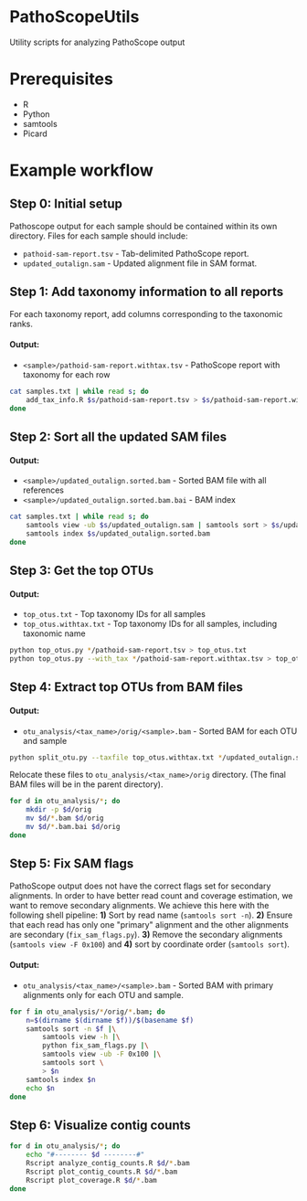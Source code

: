 # PathoScopeUtils
Utility scripts for analyzing PathoScope output


# Prerequisites

+ R
+ Python
+ samtools
+ Picard



# Example workflow


## Step 0: Initial setup

Pathoscope output for each sample should be contained within its own directory.
Files for each sample should include:

+ `pathoid-sam-report.tsv` - Tab-delimited PathoScope report.
+ `updated_outalign.sam` - Updated alignment file in SAM format.




## Step 1: Add taxonomy information to all reports

For each taxonomy report, add columns corresponding to the taxonomic ranks.

#### Output:

+ `<sample>/pathoid-sam-report.withtax.tsv` - PathoScope report with taxonomy for each row

```bash
cat samples.txt | while read s; do
    add_tax_info.R $s/pathoid-sam-report.tsv > $s/pathoid-sam-report.withtax.tsv
done
```

## Step 2: Sort all the updated SAM files

#### Output:

+ `<sample>/updated_outalign.sorted.bam` - Sorted BAM file with all references
+ `<sample>/updated_outalign.sorted.bam.bai` - BAM index

```bash
cat samples.txt | while read s; do
    samtools view -ub $s/updated_outalign.sam | samtools sort > $s/updated_outalign.sorted.bam
    samtools index $s/updated_outalign.sorted.bam
done
```

## Step 3: Get the top OTUs

#### Output:

+ `top_otus.txt` - Top taxonomy IDs for all samples
+ `top_otus.withtax.txt` - Top taxonomy IDs for all samples, including taxonomic name

```bash
python top_otus.py */pathoid-sam-report.tsv > top_otus.txt
python top_otus.py --with_tax */pathoid-sam-report.withtax.tsv > top_otus.withtax.txt
```

## Step 4: Extract top OTUs from BAM files

#### Output:

+ `otu_analysis/<tax_name>/orig/<sample>.bam` - Sorted BAM for each OTU and sample

```bash
python split_otu.py --taxfile top_otus.withtax.txt */updated_outalign.sorted.bam
```

Relocate these files to `otu_analysis/<tax_name>/orig` directory. (The final BAM files will be in the parent directory).

```bash
for d in otu_analysis/*; do
    mkdir -p $d/orig
    mv $d/*.bam $d/orig
    mv $d/*.bam.bai $d/orig
done
```


## Step 5: Fix SAM flags

PathoScope output does not have the correct flags set for secondary alignments. In order to have better read count and coverage estimation, we want to remove secondary alignments. We achieve this here with the following shell pipeline: **1)** Sort by read name (`samtools sort -n`). **2)** Ensure that each read has only one "primary" alignment and the other alignments are secondary (`fix_sam_flags.py`). **3)** Remove the secondary alignments (`samtools view -F 0x100`) and **4)** sort by coordinate order (`samtools sort`).

#### Output:

+ `otu_analysis/<tax_name>/<sample>.bam` - Sorted BAM with primary alignments only for each OTU and sample.


```bash
for f in otu_analysis/*/orig/*.bam; do
    n=$(dirname $(dirname $f))/$(basename $f)
    samtools sort -n $f |\
        samtools view -h |\
        python fix_sam_flags.py |\
        samtools view -ub -F 0x100 |\
        samtools sort \
        > $n
    samtools index $n
    echo $n
done
```

## Step 6: Visualize contig counts


```bash
for d in otu_analysis/*; do
    echo "#-------- $d --------#"
    Rscript analyze_contig_counts.R $d/*.bam
    Rscript plot_contig_counts.R $d/*.bam
    Rscript plot_coverage.R $d/*.bam
done
```